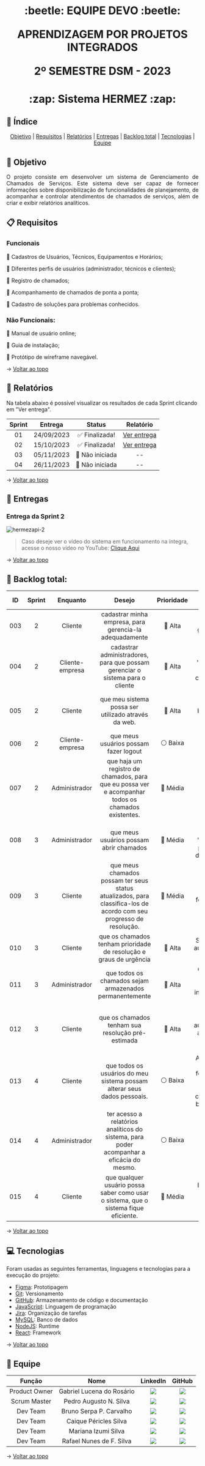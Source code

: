 <span id="topo">
<h1 align='center'>
:beetle: EQUIPE DEVO :beetle:

APRENDIZAGEM POR PROJETOS INTEGRADOS

2º SEMESTRE DSM - 2023
</h1>

<h1 align='center'> :zap: Sistema HERMEZ :zap: </h1>

## :mag_right: Índice
<p align='center'>
    <a href="#objetivo">Objetivo</a> | 
    <a href="#requisitos">Requisitos</a> | 
    <a href="#relatorios">Relatórios</a> |
    <a href="#sprints">Entregas</a> |
    <a href="#backlog">Backlog total</a> |
    <a href="#tecnologias">Tecnologias</a> | 
    <a href="#equipe">Equipe</a> 
</p>

<span id='objetivo'>

## :dart: Objetivo
<p align='justify'>
    O projeto consiste em desenvolver um sistema de Gerenciamento de Chamados de Serviços. Este sistema deve ser capaz de fornecer informações sobre disponibilização de funcionalidades de planejamento, de acompanhar e controlar atendimentos de chamados de serviços, além de criar e exibir relatórios analíticos.
</p>
<span id='requisitos'>

## :clipboard: Requisitos
### Funcionais
:pushpin: Cadastros de Usuários, Técnicos, Equipamentos e Horários;

:pushpin: Diferentes perfis de usuários (administrador, técnicos e clientes);

:pushpin: Registro de chamados;

:pushpin: Acompanhamento de chamados de ponta a ponta;

:pushpin: Cadastro de soluções para problemas conhecidos.

### Não Funcionais:
:pushpin: Manual de usuário online;

:pushpin: Guia de instalação;

:pushpin: Protótipo de wireframe navegável.

→ [Voltar ao topo](#topo)

<span id='relatorios'>

## :pushpin: Relatórios
Na tabela abaixo é possível visualizar os resultados de cada Sprint clicando em "Ver entrega". 
<!-- [ver entrega](link da sprint correspondente) -->
| Sprint |  Entrega   |            Status           | Relatório |
|:------:|:----------:|:---------------------------:|:---------:|
| 01     | 24/09/2023 | :white_check_mark: Finalizada!  | [Ver entrega](https://github.com/equipedevo/API_2/blob/main/doc/sprints/Sprint_1.md)       |
| 02     | 15/10/2023 | :white_check_mark: Finalizada!  | [Ver entrega](https://github.com/equipedevo/API_2/blob/main/doc/sprints/Sprint_2.md)       |
| 03     | 05/11/2023 | :construction: Não iniciada | --        |
| 04     | 26/11/2023 | :construction: Não iniciada | --        |

→ [Voltar ao topo](#topo)

<span id='sprints'>

## :incoming_envelope: Entregas

### Entrega da Sprint 2

![hermezapi-2](https://github.com/equipedevo/API_2/assets/110677265/dee7ee90-8644-4b36-8f9b-47a466ed21ad)

> Caso deseje ver o vídeo do sistema em funcionamento na íntegra, acesse o nosso vídeo no YouTube: <a href="https://www.youtube.com/watch?v=dX6JiipAvgc"> Clique Aqui </a>

→ [Voltar ao topo](#topo)

<span id='backlog'>

<h2>📑 Backlog total: </h2>

| ID  | Sprint |    Enquanto     |                                                        Desejo                                                        | Prioridade |                                             Critério de aceitação                                              |
| :-: | :----: | :-------------: | :------------------------------------------------------------------------------------------------------------------: |:----------:| :------------------------------------------------------------------------------------------------------------: |
| 003 | 2      | Cliente         | cadastrar minha empresa, para gerencia-la adequadamente                                                              | :red_circle: Alta       | Sistema de cadastro e gerenciamento  da empresa.                                                               |
| 004 | 2      | Cliente-empresa |  cadastrar administradores, para que possam gerenciar o sistema para o cliente                                       | :red_circle: Alta       | Acesso ao usuário 'empresa', com opções para cadastrar outros usuários                                         |
| 005 | 2      | Cliente         |  que meu sistema possa ser utilizado através da web.                                                                 | :red_circle: Alta       | Desenvolver código em back-end com interface no front-end                                                      |
| 006 | 2      | Cliente-empresa |  que meus usuários possam fazer logout                                                                          | :white_circle: Baixa	     | Botão para se desconectar                                                                   |
| 007 | 2      | Administrador   | que haja um registro de chamados, para  que eu possa ver e acompanhar todos os chamados existentes.                                       | :large_orange_diamond: Média      |                           Página com registro de chamados          |
| 008 | 3      | Administrador   |  que meus usuários possam abrir chamados                 | :large_orange_diamond: Média      | acesso do usuário 'administrador' para cadastrar demais usuários                                                                            |
| 009 | 3      | Cliente         |  que meus chamados possam ter seus status atualizados, para classifica-los de acordo com seu progresso de resolução. | :large_orange_diamond: Média      | Criação de status para os chamados e ferramente para editar os mesmos                       |
| 010 | 3     | Cliente         | que os chamados tenham prioridade de resolução e graus de urgência                               | :red_circle: Alta      | Sistema delegar automaticamente a prioridade                                                               |
| 011 | 3      | Administrador | que todos os chamados sejam armazenados permanentemente                                     | :red_circle: Alta      |Criar banco de dados para armazenar infosmações dos chamados             |
| 012 | 3      | Cliente | que os chamados tenham sua resolução pré-estimada                                    | :red_circle: Alta      | Sistema que delegue automaticamente a estimativa de resolução dos chamados             |
| 013 | 4     | Cliente         | que todos os usuários do meu sistema possam alterar seus dados pessoais.                               | :white_circle: Baixa      | Acesso ao perfil pessoal, com ferramenta para edição de informações, com conexão ao banco de dados                                                               |
| 014 | 4      | Administrador   |  ter acesso a relatórios analíticos do sistema, para poder acompanhar a eficácia do mesmo.                           | :white_circle: Baixa      | Página com relátorios  analíticos                                                                              |
| 015 | 4      | Cliente         |  que qualquer usuário possa saber como usar o sistema,  que o sistema fique eficiente.                               | :large_orange_diamond: Média      | Botão de ajuda com manual online para usuários                                                                 |


→ [Voltar ao topo](#topo)

<span id='tecnologias'>

## 💻 Tecnologias
Foram usadas as seguintes ferramentas, linguagens e tecnologias para a execução do projeto:
- [Figma](https://www.figma.com): Prototipagem
- [Git](https://git-scm.com): Versionamento
- [GitHub](https://github.com/): Armazenamento de código e documentação
- [JavaScript](https://www.w3schools.com/js/default.asp): Linguagem de programação
- [Jira](https://www.atlassian.com/software/jira): Organização de tarefas
- [MySQL](https://www.mysql.com/): Banco de dados
- [NodeJS](https://nodejs.org/): Runtime
- [React](https://pt-br.reactjs.org/): Framework

→ [Voltar ao topo](#topo)  
<span id="equipe">

## :busts_in_silhouette: Equipe
|     Função    |            Nome           |                                                                                                    LinkedIn                                                                                                    |                                                                                    GitHub                                                                                    |
| :-----------: | :-----------------------: | :------------------------------------------------------------------------------------------------------------------------------------------------------------------------------------------------------------: | :--------------------------------------------------------------------------------------------------------------------------------------------------------------------------: |
| Product Owner | Gabriel Lucena do Rosário | <a href="https://www.linkedin.com/in/lucena-gabriel" target="_blanck"> <img src="https://img.shields.io/badge/-LinkedIn-%230077B5?style=for-the-badge&logo=linkedin&logoColor=white" target="_blank">          | <a href="https://github.com/tGrimR34per" target="_blank"><img src="https://img.shields.io/badge/GitHub-100000?style=for-the-badge&logo=github&logoColor=white"></a>          |
| Scrum Master  |Pedro Augusto N. Silva    | <a href="https://www.linkedin.com/in/pedroaugustonogueira"  target="_blanck"> <img src="https://img.shields.io/badge/-LinkedIn-%230077B5?style=for-the-badge&logo=linkedin&logoColor=white" target="_blank">   | <a href="https://github.com/pedroansdev" target="_blank"><img src="https://img.shields.io/badge/GitHub-100000?style=for-the-badge&logo=github&logoColor=white"></a>    |
| Dev Team      | Bruno Serpa P. Carvalho   | <a href="https://www.linkedin.com/in/brunoserpa" target="_blanck"> <img src="https://img.shields.io/badge/-LinkedIn-%230077B5?style=for-the-badge&logo=linkedin&logoColor=white" target="_blank">              | <a href="https://github.com/BrunoSerpa" target="_blank"><img src="https://img.shields.io/badge/GitHub-100000?style=for-the-badge&logo=github&logoColor=white"></a>           |
| Dev Team      | Caique Péricles Silva     | <a href="https://www.linkedin.com/in/caiquepastelsilva" target="_blanck"> <img src="https://img.shields.io/badge/-LinkedIn-%230077B5?style=for-the-badge&logo=linkedin&logoColor=white" target="_blank">       | <a href="https://github.com/PasteldePaodeCoxinha" target="_blank"><img src="https://img.shields.io/badge/GitHub-100000?style=for-the-badge&logo=github&logoColor=white"></a> |
| Dev Team      | Mariana Izumi Silva       | <a href="https://www.linkedin.com/in/mariana-izumi-developer" target="_blanck"> <img src="https://img.shields.io/badge/-LinkedIn-%230077B5?style=for-the-badge&logo=linkedin&logoColor=white" target="_blank"> | <a href="https://github.com/MariMiks/" target="_blank"><img src="https://img.shields.io/badge/GitHub-100000?style=for-the-badge&logo=github&logoColor=white"></a>            |
| Dev Team      | Rafael Nunes de F. Silva  | <a href="https://www.linkedin.com/in/rafael-nunes-silva"  target="_blanck"> <img src="https://img.shields.io/badge/-LinkedIn-%230077B5?style=for-the-badge&logo=linkedin&logoColor=white" target="_blank">     | <a href="https://github.com/Rafael-Nunes-Silva" target="_blank"><img src="https://img.shields.io/badge/GitHub-100000?style=for-the-badge&logo=github&logoColor=white"></a>   |

→ [Voltar ao topo](#topo)

